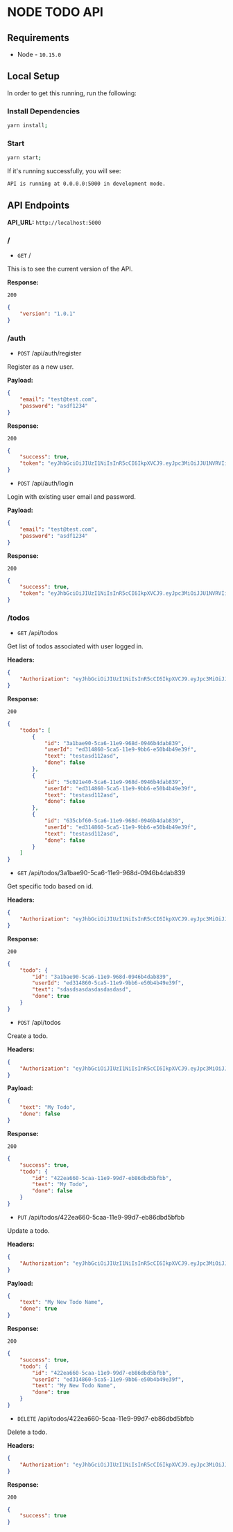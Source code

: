 # NODE TODO API

## Requirements

- Node - `10.15.0`

## Local Setup

In order to get this running, run the following:

### Install Dependencies

```bash
yarn install;
```

### Start

```bash
yarn start;
```

If it's running successfully, you will see:

```bash
API is running at 0.0.0.0:5000 in development mode.
```

## API Endpoints

**API_URL:** `http://localhost:5000`

### /

- `GET` /

This is to see the current version of the API.

**Response:**

`200`
```json
{
    "version": "1.0.1"
}
```

### /auth

- `POST` /api/auth/register

Register as a new user.

**Payload:**

```json
{
    "email": "test@test.com",
    "password": "asdf1234"
}
```

**Response:**

`200`
```json
{
    "success": true,
    "token": "eyJhbGciOiJIUzI1NiIsInR5cCI6IkpXVCJ9.eyJpc3MiOiJJU1NVRVIiLCJzdWIiOiJTVUIiLCJhdWQiOiJodHRwOi8vbG9jYWxob3N0OjUwMDAiLCJpZCI6ImVkMzE0ODYwLTVjYTUtMTFlOS05YmI2LWU1MGI0YjQ5ZTM5ZiIsInVpZCI6InRlc3RAdGVzdC5jb20iLCJpYXQiOjE1NTUwMjAzMzMwMzMsImV4cCI6MTU1NTAyMDMzNjYzMywiY2xhaW1zIjp7fX0.bUuA2qjMaIozJgbCb-BzvdywUJny2oT2ZVuU9bzDMzg"
}
```

- `POST` /api/auth/login

Login with existing user email and password.

**Payload:**

```json
{
    "email": "test@test.com",
    "password": "asdf1234"
}
```

**Response:**

`200`
```json
{
    "success": true,
    "token": "eyJhbGciOiJIUzI1NiIsInR5cCI6IkpXVCJ9.eyJpc3MiOiJJU1NVRVIiLCJzdWIiOiJTVUIiLCJhdWQiOiJodHRwOi8vbG9jYWxob3N0OjUwMDAiLCJpZCI6ImVkMzE0ODYwLTVjYTUtMTFlOS05YmI2LWU1MGI0YjQ5ZTM5ZiIsInVpZCI6InRlc3RAdGVzdC5jb20iLCJpYXQiOjE1NTUwMjAzMzMwMzMsImV4cCI6MTU1NTAyMDMzNjYzMywiY2xhaW1zIjp7fX0.bUuA2qjMaIozJgbCb-BzvdywUJny2oT2ZVuU9bzDMzg"
}
```

### /todos

- `GET` /api/todos

Get list of todos associated with user logged in.

**Headers:**

```json
{
    "Authorization": "eyJhbGciOiJIUzI1NiIsInR5cCI6IkpXVCJ9.eyJpc3MiOiJJU1NVRVIiLCJzdWIiOiJTVUIiLCJhdWQiOiJodHRwOi8vbG9jYWxob3N0OjUwMDAiLCJpZCI6ImVkMzE0ODYwLTVjYTUtMTFlOS05YmI2LWU1MGI0YjQ5ZTM5ZiIsInVpZCI6InRlc3RAdGVzdC5jb20iLCJpYXQiOjE1NTUwMjAzMzMwMzMsImV4cCI6MTU1NTAyMDMzNjYzMywiY2xhaW1zIjp7fX0.bUuA2qjMaIozJgbCb-BzvdywUJny2oT2ZVuU9bzDMzg"
}
```

**Response:**

`200`
```json
{
    "todos": [
        {
            "id": "3a1bae90-5ca6-11e9-968d-0946b4dab839",
            "userId": "ed314860-5ca5-11e9-9bb6-e50b4b49e39f",
            "text": "testasd112asd",
            "done": false
        },
        {
            "id": "5c021e40-5ca6-11e9-968d-0946b4dab839",
            "userId": "ed314860-5ca5-11e9-9bb6-e50b4b49e39f",
            "text": "testasd112asd",
            "done": false
        },
        {
            "id": "635cbf60-5ca6-11e9-968d-0946b4dab839",
            "userId": "ed314860-5ca5-11e9-9bb6-e50b4b49e39f",
            "text": "testasd112asd",
            "done": false
        }
    ]
}
```

- `GET` /api/todos/3a1bae90-5ca6-11e9-968d-0946b4dab839

Get specific todo based on id.

**Headers:**

```json
{
    "Authorization": "eyJhbGciOiJIUzI1NiIsInR5cCI6IkpXVCJ9.eyJpc3MiOiJJU1NVRVIiLCJzdWIiOiJTVUIiLCJhdWQiOiJodHRwOi8vbG9jYWxob3N0OjUwMDAiLCJpZCI6ImVkMzE0ODYwLTVjYTUtMTFlOS05YmI2LWU1MGI0YjQ5ZTM5ZiIsInVpZCI6InRlc3RAdGVzdC5jb20iLCJpYXQiOjE1NTUwMjAzMzMwMzMsImV4cCI6MTU1NTAyMDMzNjYzMywiY2xhaW1zIjp7fX0.bUuA2qjMaIozJgbCb-BzvdywUJny2oT2ZVuU9bzDMzg"
}
```

**Response:**

`200`
```json
{
    "todo": {
        "id": "3a1bae90-5ca6-11e9-968d-0946b4dab839",
        "userId": "ed314860-5ca5-11e9-9bb6-e50b4b49e39f",
        "text": "sdasdsasdasdasdasdasd",
        "done": true
    }
}
```

- `POST` /api/todos

Create a todo.

**Headers:**

```json
{
    "Authorization": "eyJhbGciOiJIUzI1NiIsInR5cCI6IkpXVCJ9.eyJpc3MiOiJJU1NVRVIiLCJzdWIiOiJTVUIiLCJhdWQiOiJodHRwOi8vbG9jYWxob3N0OjUwMDAiLCJpZCI6ImVkMzE0ODYwLTVjYTUtMTFlOS05YmI2LWU1MGI0YjQ5ZTM5ZiIsInVpZCI6InRlc3RAdGVzdC5jb20iLCJpYXQiOjE1NTUwMjAzMzMwMzMsImV4cCI6MTU1NTAyMDMzNjYzMywiY2xhaW1zIjp7fX0.bUuA2qjMaIozJgbCb-BzvdywUJny2oT2ZVuU9bzDMzg"
}
```

**Payload:**

```json
{
    "text": "My Todo",
    "done": false
}
```

**Response:**

`200`
```json
{
    "success": true,
    "todo": {
        "id": "422ea660-5caa-11e9-99d7-eb86dbd5bfbb",
        "text": "My Todo",
        "done": false
    }
}
```

- `PUT` /api/todos/422ea660-5caa-11e9-99d7-eb86dbd5bfbb

Update a todo.

**Headers:**

```json
{
    "Authorization": "eyJhbGciOiJIUzI1NiIsInR5cCI6IkpXVCJ9.eyJpc3MiOiJJU1NVRVIiLCJzdWIiOiJTVUIiLCJhdWQiOiJodHRwOi8vbG9jYWxob3N0OjUwMDAiLCJpZCI6ImVkMzE0ODYwLTVjYTUtMTFlOS05YmI2LWU1MGI0YjQ5ZTM5ZiIsInVpZCI6InRlc3RAdGVzdC5jb20iLCJpYXQiOjE1NTUwMjAzMzMwMzMsImV4cCI6MTU1NTAyMDMzNjYzMywiY2xhaW1zIjp7fX0.bUuA2qjMaIozJgbCb-BzvdywUJny2oT2ZVuU9bzDMzg"
}
```

**Payload:**

```json
{
    "text": "My New Todo Name",
    "done": true
}
```

**Response:**

`200`
```json
{
    "success": true,
    "todo": {
        "id": "422ea660-5caa-11e9-99d7-eb86dbd5bfbb",
        "userId": "ed314860-5ca5-11e9-9bb6-e50b4b49e39f",
        "text": "My New Todo Name",
        "done": true
    }
}
```

- `DELETE` /api/todos/422ea660-5caa-11e9-99d7-eb86dbd5bfbb

Delete a todo.

**Headers:**

```json
{
    "Authorization": "eyJhbGciOiJIUzI1NiIsInR5cCI6IkpXVCJ9.eyJpc3MiOiJJU1NVRVIiLCJzdWIiOiJTVUIiLCJhdWQiOiJodHRwOi8vbG9jYWxob3N0OjUwMDAiLCJpZCI6ImVkMzE0ODYwLTVjYTUtMTFlOS05YmI2LWU1MGI0YjQ5ZTM5ZiIsInVpZCI6InRlc3RAdGVzdC5jb20iLCJpYXQiOjE1NTUwMjAzMzMwMzMsImV4cCI6MTU1NTAyMDMzNjYzMywiY2xhaW1zIjp7fX0.bUuA2qjMaIozJgbCb-BzvdywUJny2oT2ZVuU9bzDMzg"
}
```

**Response:**

`200`
```json
{
    "success": true
}
```


